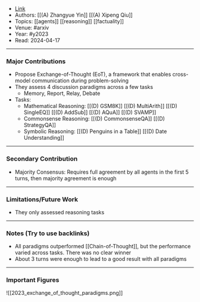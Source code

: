 - [Link](https://arxiv.org/abs/2312.01823)
- Authors: [[(A) Zhangyue Yin]] [[(A) Xipeng Qiu]]
- Topics: [[agents]] [[reasoning]] [[factuality]]
- Venue: #arxiv
- Year: #y2023
- Read: 2024-04-17

---
### Major Contributions

- Propose Exchange-of-Thought (EoT), a framework that enables cross-model communication during problem-solving
- They assess 4 discussion paradigms across a few tasks
	- Memory, Report, Relay, Debate
- Tasks:
	- Mathematical Reasoning: [[(D) GSM8K]] [[(D) MultiArith]] [[(D) SingleEQ]] [[(D) AddSub]] [[(D) AQuA]] [[(D) SVAMP]]
	- Commonsense Reasoning: [[(D) CommonsenseQA]] [[(D) StrategyQA]]
	- Symbolic Reasoning: [[(D) Penguins in a Table]] [[(D) Date Understanding]]

---
### Secondary Contribution

- Majority Consensus: Requires full agreement by all agents in the first 5 turns, then majority agreement is enough

---
### Limitations/Future Work

- They only assessed reasoning tasks

---
### Notes (Try to use backlinks)

- All paradigms outperformed [[Chain-of-Thought]], but the performance varied across tasks. There was no clear winner
- About 3 turns were enough to lead to a good result with all paradigms

---
### Important Figures

![[2023_exchange_of_thought_paradigms.png]]
